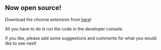 Now open source!
------
Download the chrome extension from [here](https://chrome.google.com/webstore/detail/snowlords-quizlet-extensi/ocpkldjgfaimjjemnlppehhgdbagajhp "Chrome Extension")!

All you have to do is run the code in the developer console.

If you like, please add some suggestions and comments for what you would like to see next!
